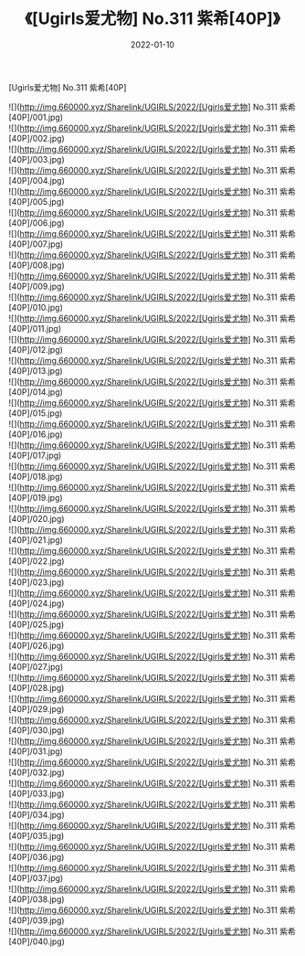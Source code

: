 ﻿---
layout: post
title:  《[Ugirls爱尤物] No.311 紫希[40P]》
date:   2022-01-10
img: http://img.660000.xyz/Sharelink/UGIRLS/2022/[Ugirls爱尤物] No.311 紫希[40P]/000.jpg
categories: [美女, 清纯, 唯美]
---

[Ugirls爱尤物] No.311 紫希[40P]

  ![](http://img.660000.xyz/Sharelink/UGIRLS/2022/[Ugirls爱尤物] No.311 紫希[40P]/001.jpg) <br> ![](http://img.660000.xyz/Sharelink/UGIRLS/2022/[Ugirls爱尤物] No.311 紫希[40P]/002.jpg) <br> ![](http://img.660000.xyz/Sharelink/UGIRLS/2022/[Ugirls爱尤物] No.311 紫希[40P]/003.jpg) <br> ![](http://img.660000.xyz/Sharelink/UGIRLS/2022/[Ugirls爱尤物] No.311 紫希[40P]/004.jpg) <br> ![](http://img.660000.xyz/Sharelink/UGIRLS/2022/[Ugirls爱尤物] No.311 紫希[40P]/005.jpg) <br> ![](http://img.660000.xyz/Sharelink/UGIRLS/2022/[Ugirls爱尤物] No.311 紫希[40P]/006.jpg) <br> ![](http://img.660000.xyz/Sharelink/UGIRLS/2022/[Ugirls爱尤物] No.311 紫希[40P]/007.jpg) <br> ![](http://img.660000.xyz/Sharelink/UGIRLS/2022/[Ugirls爱尤物] No.311 紫希[40P]/008.jpg) <br> ![](http://img.660000.xyz/Sharelink/UGIRLS/2022/[Ugirls爱尤物] No.311 紫希[40P]/009.jpg) <br> ![](http://img.660000.xyz/Sharelink/UGIRLS/2022/[Ugirls爱尤物] No.311 紫希[40P]/010.jpg) <br> ![](http://img.660000.xyz/Sharelink/UGIRLS/2022/[Ugirls爱尤物] No.311 紫希[40P]/011.jpg) <br> ![](http://img.660000.xyz/Sharelink/UGIRLS/2022/[Ugirls爱尤物] No.311 紫希[40P]/012.jpg) <br> ![](http://img.660000.xyz/Sharelink/UGIRLS/2022/[Ugirls爱尤物] No.311 紫希[40P]/013.jpg) <br> ![](http://img.660000.xyz/Sharelink/UGIRLS/2022/[Ugirls爱尤物] No.311 紫希[40P]/014.jpg) <br> ![](http://img.660000.xyz/Sharelink/UGIRLS/2022/[Ugirls爱尤物] No.311 紫希[40P]/015.jpg) <br> ![](http://img.660000.xyz/Sharelink/UGIRLS/2022/[Ugirls爱尤物] No.311 紫希[40P]/016.jpg) <br> ![](http://img.660000.xyz/Sharelink/UGIRLS/2022/[Ugirls爱尤物] No.311 紫希[40P]/017.jpg) <br> ![](http://img.660000.xyz/Sharelink/UGIRLS/2022/[Ugirls爱尤物] No.311 紫希[40P]/018.jpg) <br> ![](http://img.660000.xyz/Sharelink/UGIRLS/2022/[Ugirls爱尤物] No.311 紫希[40P]/019.jpg) <br> ![](http://img.660000.xyz/Sharelink/UGIRLS/2022/[Ugirls爱尤物] No.311 紫希[40P]/020.jpg) <br> ![](http://img.660000.xyz/Sharelink/UGIRLS/2022/[Ugirls爱尤物] No.311 紫希[40P]/021.jpg) <br> ![](http://img.660000.xyz/Sharelink/UGIRLS/2022/[Ugirls爱尤物] No.311 紫希[40P]/022.jpg) <br> ![](http://img.660000.xyz/Sharelink/UGIRLS/2022/[Ugirls爱尤物] No.311 紫希[40P]/023.jpg) <br> ![](http://img.660000.xyz/Sharelink/UGIRLS/2022/[Ugirls爱尤物] No.311 紫希[40P]/024.jpg) <br> ![](http://img.660000.xyz/Sharelink/UGIRLS/2022/[Ugirls爱尤物] No.311 紫希[40P]/025.jpg) <br> ![](http://img.660000.xyz/Sharelink/UGIRLS/2022/[Ugirls爱尤物] No.311 紫希[40P]/026.jpg) <br> ![](http://img.660000.xyz/Sharelink/UGIRLS/2022/[Ugirls爱尤物] No.311 紫希[40P]/027.jpg) <br> ![](http://img.660000.xyz/Sharelink/UGIRLS/2022/[Ugirls爱尤物] No.311 紫希[40P]/028.jpg) <br> ![](http://img.660000.xyz/Sharelink/UGIRLS/2022/[Ugirls爱尤物] No.311 紫希[40P]/029.jpg) <br> ![](http://img.660000.xyz/Sharelink/UGIRLS/2022/[Ugirls爱尤物] No.311 紫希[40P]/030.jpg) <br> ![](http://img.660000.xyz/Sharelink/UGIRLS/2022/[Ugirls爱尤物] No.311 紫希[40P]/031.jpg) <br> ![](http://img.660000.xyz/Sharelink/UGIRLS/2022/[Ugirls爱尤物] No.311 紫希[40P]/032.jpg) <br> ![](http://img.660000.xyz/Sharelink/UGIRLS/2022/[Ugirls爱尤物] No.311 紫希[40P]/033.jpg) <br> ![](http://img.660000.xyz/Sharelink/UGIRLS/2022/[Ugirls爱尤物] No.311 紫希[40P]/034.jpg) <br> ![](http://img.660000.xyz/Sharelink/UGIRLS/2022/[Ugirls爱尤物] No.311 紫希[40P]/035.jpg) <br> ![](http://img.660000.xyz/Sharelink/UGIRLS/2022/[Ugirls爱尤物] No.311 紫希[40P]/036.jpg) <br> ![](http://img.660000.xyz/Sharelink/UGIRLS/2022/[Ugirls爱尤物] No.311 紫希[40P]/037.jpg) <br> ![](http://img.660000.xyz/Sharelink/UGIRLS/2022/[Ugirls爱尤物] No.311 紫希[40P]/038.jpg) <br> ![](http://img.660000.xyz/Sharelink/UGIRLS/2022/[Ugirls爱尤物] No.311 紫希[40P]/039.jpg) <br> ![](http://img.660000.xyz/Sharelink/UGIRLS/2022/[Ugirls爱尤物] No.311 紫希[40P]/040.jpg) <br>